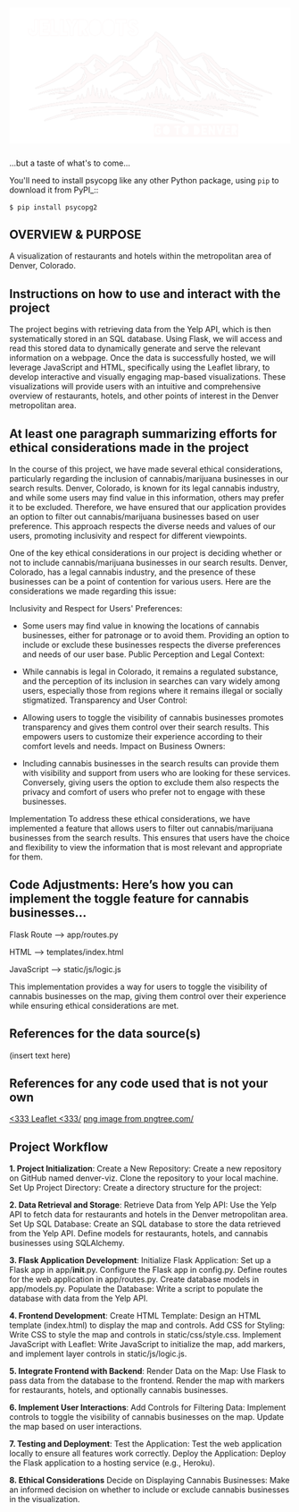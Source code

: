 ![Header Image](Images/denver.png "Title Tile")
=============================

...but a taste of what's to come...

You'll need to install psycopg like any other Python
package, using ``pip`` to download it from PyPI_::

    $ pip install psycopg2

OVERVIEW & PURPOSE
- 
A visualization of restaurants and hotels within the metropolitan area of Denver, Colorado.


Instructions on how to use and interact with the project
-
The project begins with retrieving data from the Yelp API, which is then systematically stored in an SQL database. Using Flask, we will access and read this stored data to dynamically generate and serve the relevant information on a webpage. Once the data is successfully hosted, we will leverage JavaScript and HTML, specifically using the Leaflet library, to develop interactive and visually engaging map-based visualizations. These visualizations will provide users with an intuitive and comprehensive overview of restaurants, hotels, and other points of interest in the Denver metropolitan area.

At least one paragraph summarizing efforts for ethical considerations made in the project
- 
In the course of this project, we have made several ethical considerations, particularly regarding the inclusion of cannabis/marijuana businesses in our search results. Denver, Colorado, is known for its legal cannabis industry, and while some users may find value in this information, others may prefer it to be excluded. Therefore, we have ensured that our application provides an option to filter out cannabis/marijuana businesses based on user preference. This approach respects the diverse needs and values of our users, promoting inclusivity and respect for different viewpoints.

One of the key ethical considerations in our project is deciding whether or not to include cannabis/marijuana businesses in our search results. Denver, Colorado, has a legal cannabis industry, and the presence of these businesses can be a point of contention for various users. Here are the considerations we made regarding this issue:

Inclusivity and Respect for Users' Preferences:

- Some users may find value in knowing the locations of cannabis businesses, either for patronage or to avoid them. Providing an option to include or exclude these businesses respects the diverse preferences and needs of our user base.
Public Perception and Legal Context:

- While cannabis is legal in Colorado, it remains a regulated substance, and the perception of its inclusion in searches can vary widely among users, especially those from regions where it remains illegal or socially stigmatized.
Transparency and User Control:

- Allowing users to toggle the visibility of cannabis businesses promotes transparency and gives them control over their search results. This empowers users to customize their experience according to their comfort levels and needs.
Impact on Business Owners:

- Including cannabis businesses in the search results can provide them with visibility and support from users who are looking for these services. Conversely, giving users the option to exclude them also respects the privacy and comfort of users who prefer not to engage with these businesses.

  
Implementation
To address these ethical considerations, we have implemented a feature that allows users to filter out cannabis/marijuana businesses from the search results. This ensures that users have the choice and flexibility to view the information that is most relevant and appropriate for them.


Code Adjustments: Here’s how you can implement the toggle feature for cannabis businesses...
-- 
Flask Route
--> app/routes.py

HTML
--> templates/index.html

JavaScript
--> static/js/logic.js

This implementation provides a way for users to toggle the visibility of cannabis businesses on the map, giving them control over their experience while ensuring ethical considerations are met.







  
References for the data source(s)
-
(insert text here)

  
References for any code used that is not your own
-
<a href='(https://github.com/Leaflet/Leaflet)'><333 Leaflet <333/</a>
<a href='https://pngtree.com/freepng/natural-hills-and-mountains_4103445.html'>png image from pngtree.com/</a>


Project Workflow
-

**__1. Project Initialization__**:
Create a New Repository:
Create a new repository on GitHub named denver-viz.
Clone the repository to your local machine.
Set Up Project Directory:
Create a directory structure for the project:

**__2. Data Retrieval and Storage__**:
Retrieve Data from Yelp API:
Use the Yelp API to fetch data for restaurants and hotels in the Denver metropolitan area.
Set Up SQL Database:
Create an SQL database to store the data retrieved from the Yelp API.
Define models for restaurants, hotels, and cannabis businesses using SQLAlchemy.

**__3. Flask Application Development__**:
Initialize Flask Application:
Set up a Flask app in app/__init__.py.
Configure the Flask app in config.py.
Define routes for the web application in app/routes.py.
Create database models in app/models.py.
Populate the Database:
Write a script to populate the database with data from the Yelp API.

**__4. Frontend Development__**:
Create HTML Template:
Design an HTML template (index.html) to display the map and controls.
Add CSS for Styling:
Write CSS to style the map and controls in static/css/style.css.
Implement JavaScript with Leaflet:
Write JavaScript to initialize the map, add markers, and implement layer controls in static/js/logic.js.

**__5. Integrate Frontend with Backend__**:
Render Data on the Map:
Use Flask to pass data from the database to the frontend.
Render the map with markers for restaurants, hotels, and optionally cannabis businesses.

**__6. Implement User Interactions__**:
Add Controls for Filtering Data:
Implement controls to toggle the visibility of cannabis businesses on the map.
Update the map based on user interactions.

**__7. Testing and Deployment__**:
Test the Application:
Test the web application locally to ensure all features work correctly.
Deploy the Application:
Deploy the Flask application to a hosting service (e.g., Heroku).

**__8. Ethical Considerations__**
Decide on Displaying Cannabis Businesses:
Make an informed decision on whether to include or exclude cannabis businesses in the visualization.
